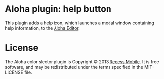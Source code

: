 Aloha plugin: help button
=========================

This plugin adds a help icon, which launches a modal window containing help information, to the [Aloha Editor](http://www.aloha-editor.org/).


License
=======

The Aloha color slector plugin is Copyright © 2013 [Recess Mobile](http://recess.im/).
It is free software, and may be redistributed under the terms specified in the MIT-LICENSE file.